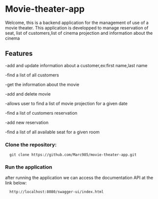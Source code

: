 # Movie-theater-app
Welcome, this is a backend application for the management of  use of a movie theater.
This application is developped to manage reservation of seat,
list of customers,list of cinema projection and information about the cinema

## Features
 -add and update information about a customer,ex:first name,last name
 
 -find a list of all customers
 
 -get the information about the movie
 
 -add and delete movie
 
 -allows user to find a list of movie projection for a given date
 
 -find a list of customers reservation
 
 -add new reservation
 
 -find a list of all available seat for a given room 

### Clone the repository:
```
  git clone https://github.com/Marc985/movie-theater-app.git

```

### Run the application
after running the application  we can access the documentation API at the link below:

```
  http://localhost:8080/swagger-ui/index.html
  
```
